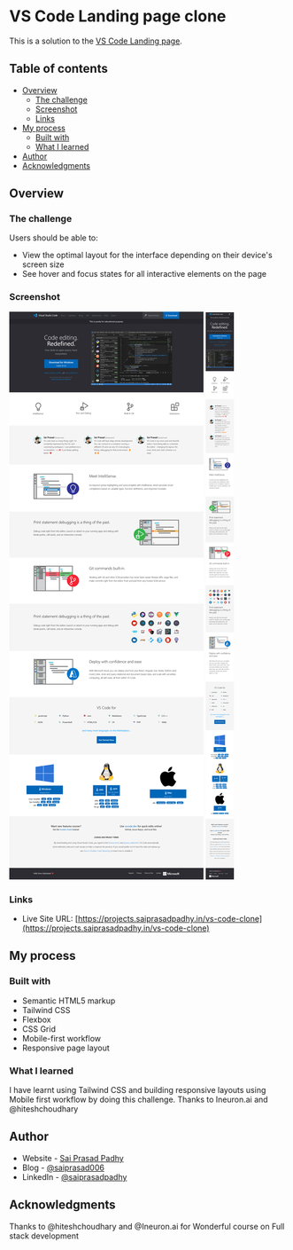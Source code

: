 # VS Code Landing page clone

This is a solution to the [VS Code Landing page](https://code.visualstudio.com/).

## Table of contents

- [Overview](#overview)
  - [The challenge](#the-challenge)
  - [Screenshot](#screenshot)
  - [Links](#links)
- [My process](#my-process)
  - [Built with](#built-with)
  - [What I learned](#what-i-learned)
- [Author](#author)
- [Acknowledgments](#acknowledgments)


## Overview

### The challenge

Users should be able to:

- View the optimal layout for the interface depending on their device's screen size
- See hover and focus states for all interactive elements on the page

### Screenshot

![Desktop](https://github.com/Padhysai/vs-code-clone/blob/main/assets/output/web-layout.png)
![Mobile](https://github.com/Padhysai/vs-code-clone/blob/main/assets/output/mobile-layout.png)


### Links

- Live Site URL: [https://projects.saiprasadpadhy.in/vs-code-clone](https://projects.saiprasadpadhy.in/vs-code-clone)

## My process

### Built with

- Semantic HTML5 markup
- Tailwind CSS
- Flexbox
- CSS Grid
- Mobile-first workflow
- Responsive page layout


### What I learned

I have learnt using Tailwind CSS and building responsive layouts using Mobile first workflow by doing this challenge. Thanks to Ineuron.ai and @hiteshchoudhary


## Author

- Website - [Sai Prasad Padhy](https://projects.saiprasadpadhy.in/)
- Blog - [@saiprasad006](https://blog.saiprasadpadhy.in/)
- LinkedIn - [@saiprasadpadhy](https://www.linkedin.com/in/saiprasadpadhy/)


## Acknowledgments

Thanks to @hiteshchoudhary and @Ineuron.ai for Wonderful course on Full stack development
